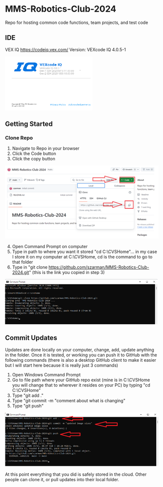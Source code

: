 # MMS-Robotics-Club-2024

Repo for hosting common code functions, team projects, and test code

## IDE
   VEX IQ https://codeiq.vex.com/
   Version: VEXcode IQ 4.0.5-1

![Alt text](IMG/vex-iq-version.png)

## Getting Started

### Clone Repo
   1) Navigate to Repo in your browser
   2) Click the Code button
   3) Click the copy button

![Alt text](IMG/Clone.png)

   4) Open Command Prompt on computer
   5) Type in path to where you want it stored "cd C:\CVSHome"... in my case I store it on my computer at C:\CVSHome, cd is the command to go to that folder
   6) Type in "git clone https://github.com/szarman/MMS-Robotics-Club-2024.git" (this is the link you copied in step 3)

![Alt text](IMG/Command_clone.png)

## Commit Updates

Updates are done locally on your computer, change, add, update anything in the folder.  Once it is tested, or working you can push it to GitHub with the following commands (there is also a desktop GitHub client to make it easier but I will start here because it is really just 3 commands)

   1) Open Windows Command Prompt
   2) Go to file path where your GitHub repo exist (mine is in C:\CVSHome you will change that to wherever it resides on your PC) by typing "cd C:\CVSHome"
   3) Type "git add ."
   4) Type "git commit -m "comment about what is changing"
   5) Type "git push"

![Alt text](IMG/command_commit.png)

At this point everything that you did is safely stored in the cloud.  Other people can clone it, or pull updates into their local folder.